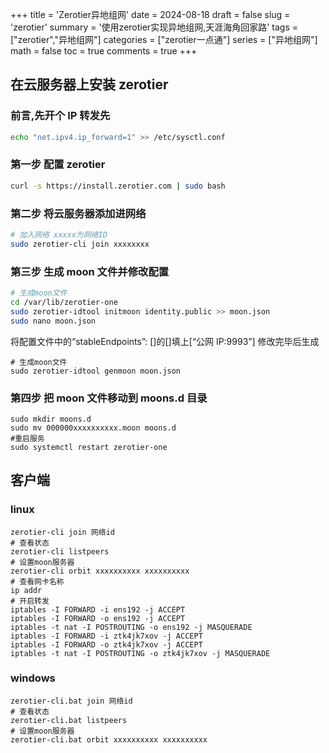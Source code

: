 +++
title = 'Zerotier异地组网'
date = 2024-08-18
draft = false
slug = 'zerotier'
summary = '使用zerotier实现异地组网,天涯海角回家路'
tags = ["zerotier","异地组网"]
categories = ["zerotier一点通"]
series = ["异地组网"]
math = false
toc = true
comments = true
+++

## 在云服务器上安装 zerotier

### 前言,先开个 IP 转发先

```bash
echo "net.ipv4.ip_forward=1" >> /etc/sysctl.conf
```

### 第一步 配置 zerotier

```bash
curl -s https://install.zerotier.com | sudo bash
```

### 第二步 将云服务器添加进网络

```bash
# 加入网络 xxxxx为网络ID
sudo zerotier-cli join xxxxxxxx
```

### 第三步 生成 moon 文件并修改配置

```bash
# 生成moon文件
cd /var/lib/zerotier-one
sudo zerotier-idtool initmoon identity.public >> moon.json
sudo nano moon.json
```

将配置文件中的“stableEndpoints”: []的[]填上[“公网 IP:9993”]
修改完毕后生成

```shell
# 生成moon文件
sudo zerotier-idtool genmoon moon.json
```

### 第四步 把 moon 文件移动到 moons.d 目录

```shell
sudo mkdir moons.d
sudo mv 000000xxxxxxxxxx.moon moons.d
#重启服务
sudo systemctl restart zerotier-one
```

## 客户端

### linux

```shell
zerotier-cli join 网络id
# 查看状态
zerotier-cli listpeers
# 设置moon服务器
zerotier-cli orbit xxxxxxxxxx xxxxxxxxxx
# 查看网卡名称
ip addr
# 开启转发
iptables -I FORWARD -i ens192 -j ACCEPT
iptables -I FORWARD -o ens192 -j ACCEPT
iptables -t nat -I POSTROUTING -o ens192 -j MASQUERADE
iptables -I FORWARD -i ztk4jk7xov -j ACCEPT
iptables -I FORWARD -o ztk4jk7xov -j ACCEPT
iptables -t nat -I POSTROUTING -o ztk4jk7xov -j MASQUERADE
```

### windows

```shell
zerotier-cli.bat join 网络id
# 查看状态
zerotier-cli.bat listpeers
# 设置moon服务器
zerotier-cli.bat orbit xxxxxxxxxx xxxxxxxxxx
```
